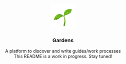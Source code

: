 <!-- PROJECT LOGO -->
<br />
<p align="center">
  <a href="https://github.com/joingardens/gardens">
    <img src="assets/Logo.svg" alt="Logo" width="80" height="80">
  </a>

  <h3 align="center">Gardens</h3>

  <p align="center">
    A platform to discover and write guides/work processes
    <br />
    This README is a work in progress. Stay tuned!
  </p>
</p>


